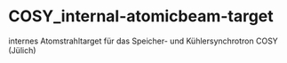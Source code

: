 # COSY_internal-atomicbeam-target
internes Atomstrahltarget für das Speicher- und Kühlersynchrotron COSY (Jülich) 
